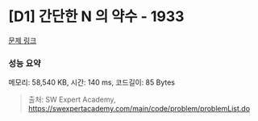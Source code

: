 # [D1] 간단한 N 의 약수 - 1933 

[문제 링크](https://swexpertacademy.com/main/code/problem/problemDetail.do?contestProbId=AV5PhcWaAKIDFAUq) 

### 성능 요약

메모리: 58,540 KB, 시간: 140 ms, 코드길이: 85 Bytes



> 출처: SW Expert Academy, https://swexpertacademy.com/main/code/problem/problemList.do